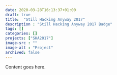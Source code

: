 ```yaml
---
date: 2020-03-28T16:13:37+01:00
draft: true
title:  "Still Hacking Anyway 2017"
description : "Still Hacking Anyway 2017 Badge"
tags: []
categories: []
projects: ["SHA2017"]
image-src : ""
image-alt : "Project"
archived: false
---
```


Content goes here.
